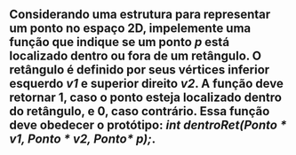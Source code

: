 ## Considerando uma estrutura para representar um ponto no espaço 2D, impelemente uma função que indique se um ponto _p_ está localizado dentro ou fora de um retângulo. O retângulo é definido por seus vértices inferior esquerdo _v1_ e superior direito _v2_. A função deve retornar 1, caso o ponto esteja localizado dentro do retângulo, e 0, caso contrário. Essa função deve obedecer o protótipo: _int dentroRet(Ponto * v1, Ponto * v2, Ponto* p);_.
